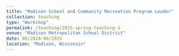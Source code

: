 ```yaml
---
title: "Madison School and Community Recreation Program Leader"
collection: teaching
type: "Workshop"
permalink: /teaching/2015-spring-teaching-1
venue: "Madison Metropolitan School District"
date: 06/2024-06/2025
location: "Madison, Wisconsin"
---
```


